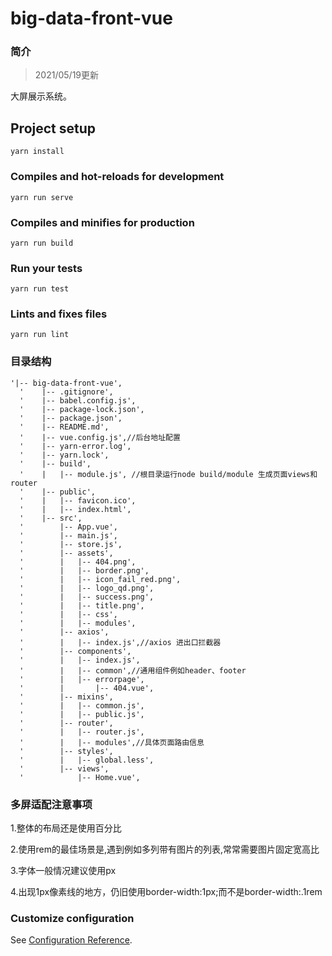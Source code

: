 <!--
 * @Descripttion: 
 * @version: 
 * @Author: Caoshuangna
 * @Date: 2020-02-24 14:10:31
 * @LastEditors: Caoshuangna
 * @LastEditTime: 2021-05-19 14:43:59
 -->
# big-data-front-vue


### 简介

> 2021/05/19更新

大屏展示系统。

## Project setup
```
yarn install
```

### Compiles and hot-reloads for development
```
yarn run serve
```

### Compiles and minifies for production
```
yarn run build
```

### Run your tests
```
yarn run test
```

### Lints and fixes files
```
yarn run lint
```

### 目录结构
```
'|-- big-data-front-vue',
  '    |-- .gitignore',
  '    |-- babel.config.js',
  '    |-- package-lock.json',
  '    |-- package.json',
  '    |-- README.md',
  '    |-- vue.config.js',//后台地址配置
  '    |-- yarn-error.log',
  '    |-- yarn.lock',
  '    |-- build',
  '    |   |-- module.js', //根目录运行node build/module 生成页面views和router
  '    |-- public',
  '    |   |-- favicon.ico',
  '    |   |-- index.html',
  '    |-- src',
  '        |-- App.vue',
  '        |-- main.js',
  '        |-- store.js',
  '        |-- assets',
  '        |   |-- 404.png',
  '        |   |-- border.png',
  '        |   |-- icon_fail_red.png',
  '        |   |-- logo_qd.png',
  '        |   |-- success.png',
  '        |   |-- title.png',
  '        |   |-- css',
  '        |   |-- modules',
  '        |-- axios',
  '        |   |-- index.js',//axios 进出口拦截器
  '        |-- components',
  '        |   |-- index.js',
  '        |   |-- common',//通用组件例如header、footer
  '        |   |-- errorpage',
  '        |       |-- 404.vue',
  '        |-- mixins',
  '        |   |-- common.js',
  '        |   |-- public.js',
  '        |-- router',
  '        |   |-- router.js',
  '        |   |-- modules',//具体页面路由信息
  '        |-- styles',
  '        |   |-- global.less',
  '        |-- views',
  '            |-- Home.vue',
```


### 多屏适配注意事项

1.整体的布局还是使用百分比

2.使用rem的最佳场景是,遇到例如多列带有图片的列表,常常需要图片固定宽高比

3.字体一般情况建议使用px

4.出现1px像素线的地方，仍旧使用border-width:1px;而不是border-width:.1rem


### Customize configuration
See [Configuration Reference](https://cli.vuejs.org/config/).

